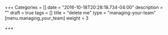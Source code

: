 +++
Categories = []
date = "2016-10-18T20:28:18.734-04:00"
description = ""
draft = true
tags = []
title = "delete me"
type = "managing-your-team"
[menu.managing_your_team]
weight = 3

+++
